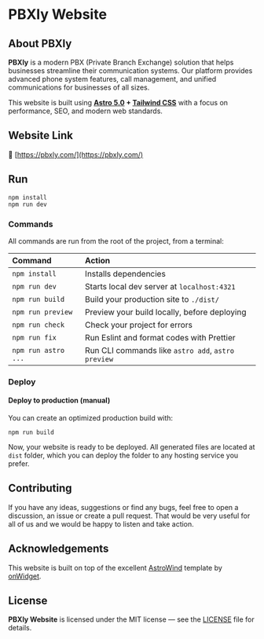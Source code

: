 # PBXly Website

## About PBXly

**PBXly** is a modern PBX (Private Branch Exchange) solution that helps businesses streamline their communication systems. Our platform provides advanced phone system features, call management, and unified communications for businesses of all sizes.

This website is built using **[Astro 5.0](https://astro.build/) + [Tailwind CSS](https://tailwindcss.com/)** with a focus on performance, SEO, and modern web standards.

## Website Link

📌 [https://pbxly.com/](https://pbxly.com/)

## Run

```shell
npm install
npm run dev
```

### Commands

All commands are run from the root of the project, from a terminal:

| Command             | Action                                             |
| :------------------ | :------------------------------------------------- |
| `npm install`       | Installs dependencies                              |
| `npm run dev`       | Starts local dev server at `localhost:4321`        |
| `npm run build`     | Build your production site to `./dist/`            |
| `npm run preview`   | Preview your build locally, before deploying       |
| `npm run check`     | Check your project for errors                      |
| `npm run fix`       | Run Eslint and format codes with Prettier          |
| `npm run astro ...` | Run CLI commands like `astro add`, `astro preview` |

### Deploy

#### Deploy to production (manual)

You can create an optimized production build with:

```shell
npm run build
```

Now, your website is ready to be deployed. All generated files are located at
`dist` folder, which you can deploy the folder to any hosting service you
prefer.

## Contributing

If you have any ideas, suggestions or find any bugs, feel free to open a discussion, an issue or create a pull request.
That would be very useful for all of us and we would be happy to listen and take action.

## Acknowledgements

This website is built on top of the excellent [AstroWind](https://github.com/onwidget/astrowind) template by [onWidget](https://onwidget.com).

## License

**PBXly Website** is licensed under the MIT license — see the [LICENSE](./LICENSE.md) file for details.
